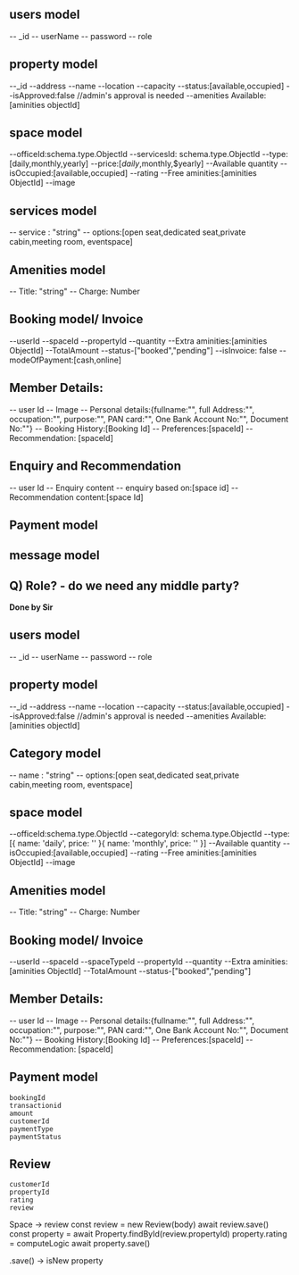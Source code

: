   ## users model
  -- _id
  -- userName
  -- password
  -- role

  ## property model
  --_id 
  --address
  --name
  --location
  --capacity
  --status:[available,occupied]
  --isApproved:false //admin's approval is needed
  --amenities Available:[aminities objectId]

  ## space model
  --officeId:schema.type.ObjectId
  --servicesId: schema.type.ObjectId
  --type:[daily,monthly,yearly]
  --price:[$daily,$monthly,$yearly]
  --Available quantity
  --isOccupied:[available,occupied]
  --rating
  --Free aminities:[aminities ObjectId]
  --image

  ## services model
  -- service : "string"
  --  options:[open seat,dedicated seat,private cabin,meeting room, eventspace]

   ## Amenities model
  -- Title: "string"
  -- Charge: Number

  ## Booking model/ Invoice
  --userId
  --spaceId
  --propertyId
  --quantity
  --Extra aminities:[aminities ObjectId]
  --TotalAmount
  --status-["booked","pending"]
  --isInvoice: false
  --modeOfPayment:[cash,online]

  ## Member Details:
  -- user Id
  -- Image
  -- Personal details:{fullname:"",
                       full Address:"",
                       occupation:"",
                       purpose:"",
                       PAN card:"",
                       One Bank Account No:"",
                       Document No:""}
  -- Booking History:[Booking Id]
  -- Preferences:[spaceId]
  -- Recommendation: [spaceId]
  
  ## Enquiry and Recommendation
 -- user Id
 -- Enquiry content
 -- enquiry based on:[space id]
 -- Recommendation content:[space Id]
  

  ## Payment model

 

  ## message model



## Q) Role? - do we need any middle party?




**Done by Sir**

## users model
  -- _id
  -- userName
  -- password
  -- role

  ## property model
  --_id
  --address
  --name
  --location
  --capacity
  --status:[available,occupied]
  --isApproved:false //admin's approval is needed
  --amenities Available:[aminities objectId]

  ## Category model
  -- name : "string"
  --  options:[open seat,dedicated seat,private cabin,meeting room, eventspace]


  ## space model
  --officeId:schema.type.ObjectId
  --categoryId: schema.type.ObjectId
  --type:[{ name: 'daily', price: '' }{ name: 'monthly', price: '' }]
  --Available quantity
  --isOccupied:[available,occupied]
  --rating
  --Free aminities:[aminities ObjectId]
  --image

   ## Amenities model
  -- Title: "string"
  -- Charge: Number

  ## Booking model/ Invoice
  --userId
  --spaceId
  --spaceTypeId 
  --propertyId
  --quantity
  --Extra aminities:[aminities ObjectId]
  --TotalAmount
  --status-["booked","pending"]
  
  ## Member Details:
  -- user Id
  -- Image
  -- Personal details:{fullname:"",
                       full Address:"",
                       occupation:"",
                       purpose:"",
                       PAN card:"",
                       One Bank Account No:"",
                       Document No:""}
  -- Booking History:[Booking Id]
  -- Preferences:[spaceId]
  -- Recommendation: [spaceId]
  
  ## Payment model
    bookingId
    transactionid
    amount
    customerId
    paymentType
    paymentStatus 


  ## Review
    customerId
    propertyId
    rating
    review 




Space -> review 
const review = new Review(body)
await review.save() 
const property = await Property.findById(review.propertyId)
property.rating = computeLogic
await property.save() 

.save() -> isNew property